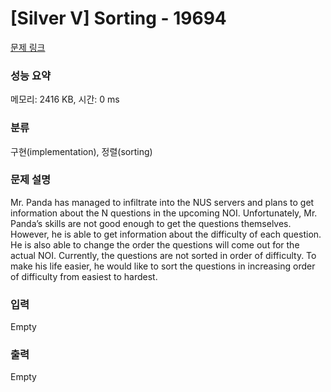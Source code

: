 # [Silver V] Sorting - 19694 

[문제 링크](https://www.acmicpc.net/problem/19694) 

### 성능 요약

메모리: 2416 KB, 시간: 0 ms

### 분류

구현(implementation), 정렬(sorting)

### 문제 설명

<p>Mr. Panda has managed to infiltrate into the NUS servers and plans to get information about the N questions in the upcoming NOI. Unfortunately, Mr. Panda’s skills are not good enough to get the questions themselves. However, he is able to get information about the difficulty of each question. He is also able to change the order the questions will come out for the actual NOI. Currently, the questions are not sorted in order of difficulty. To make his life easier, he would like to sort the questions in increasing order of difficulty from easiest to hardest.</p>

### 입력 

 Empty

### 출력 

 Empty

